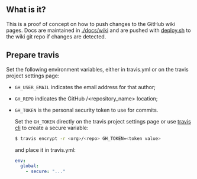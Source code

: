 ## What is it?

This is a proof of concept on how to push changes to the GitHub wiki pages. Docs are maintained in [./docs/wiki](https://github.com/xtreamwayz/push-docs-to-wiki-poc/tree/master/docs/wiki) and are pushed with [deploy.sh](https://github.com/xtreamwayz/push-docs-to-wiki-poc/blob/master/docs/deploy.sh) to the wiki git repo if changes are detected.

## Prepare travis

Set the following environment variables, either in travis.yml or on the travis project settings page:

- ``GH_USER_EMAIL`` indicates the email address for that author;
- ``GH_REPO`` indicates the GitHub <user>/<repository_name> location;
- ``GH_TOKEN`` is the personal security token to use for commits.

  Set the ``GH_TOKEN`` directly on the travis project settings page or use
  [travis cli](https://github.com/travis-ci/travis.rb#readme) to create a secure variable:

    ```bash
    $ travis encrypt -r <org>/<repo> GH_TOKEN=<token value>
    ```

    and place it in travis.yml:

    ```yml
    env:
      global:
        - secure: "..."
    ```
